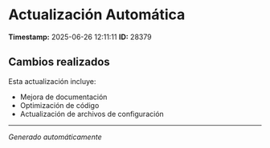 # Actualización Automática

**Timestamp:** 2025-06-26 12:11:11
**ID:** 28379

## Cambios realizados

Esta actualización incluye:
- Mejora de documentación
- Optimización de código
- Actualización de archivos de configuración

---
*Generado automáticamente*
